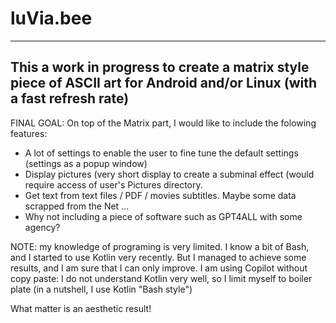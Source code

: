 # luVia.bee

---------------------------------------------------------------------------------------------------------------------------------------------
This a work in progress to create a matrix style piece of ASCII art for Android and/or Linux (with a fast refresh rate)
---------------------------------------------------------------------------------------------------------------------------------------------



 FINAL GOAL: On top of the Matrix part, I would like to include the folowing features:

  
  - A lot of settings to enable the user to fine tune the default settings (settings as a popup window)
  - Display pictures (very short display to create a subminal effect (would require access of user's Pictures directory.
  - Get text from text files / PDF / movies subtitles. Maybe some data scrapped from the Net ...
  - Why not including a piece of software such as GPT4ALL with some agency?



NOTE: my knowledge of programing is very limited. I know a bit of Bash, and I started to use Kotlin very recently.
But I managed to achieve some results, and I am sure that I can only improve. I am using Copilot without copy paste:
I do not understand Kotlin very well, so I limit myself to boiler plate (in a nutshell, I use Kotlin "Bash style")

What matter is an aesthetic result! 





